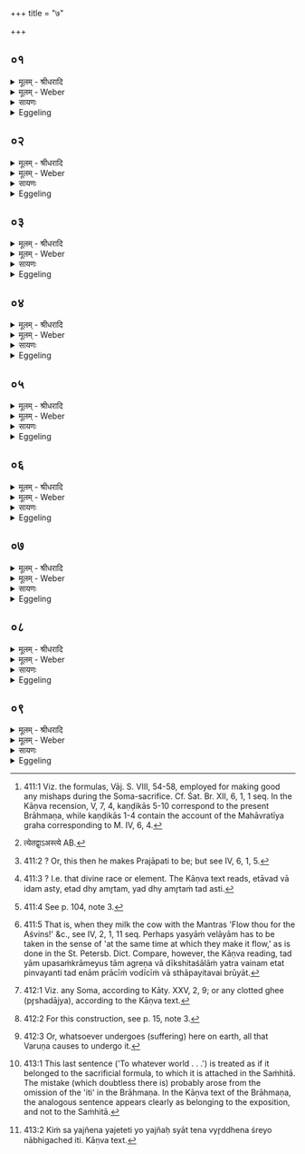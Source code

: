 +++
title = "७"

+++


## ०१
<details><summary>मूलम् - श्रीधरादि</summary>

ता वा᳘ ऽएताः[[!!]]॥  
(श्च᳘) च᳘तुस्त्रिᳫँ᳭ शद्व्या᳘त्दृतयो भवन्ति प्रा᳘यश्चित्तयो ना᳘मैष वै᳘ प्रजा᳘पतिर्य᳘ एष᳘ यज्ञ᳘स्ताय᳘ते य᳘स्मादिमाः᳘ प्रजाः प्र᳘जाता एत᳘म्वेवा᳘प्येतर्ह्य᳘नु प्र᳘जायन्ते॥
</details>

<details><summary>मूलम् - Weber</summary>

ता वा᳘ एताः᳟॥  
च᳘तुस्त्रिंशद्व्या᳘हृतयो भवन्ति प्रा᳘यश्चित्तयो ना᳘मैष वै᳘ प्रजा᳘पतिर्य᳘ एष᳘ यज्ञ᳘स्ताय᳘ते य᳘स्मादिमाः᳘ प्रजाः प्र᳘जाता एत᳘म्वेवा᳘प्येतर्ह्य᳘नु प्र᳘जायन्ते॥
</details>

<details><summary>सायणः</summary>

…
</details>

<details><summary>Eggeling</summary>

1. Now, there are here thirty-four utterances, called expiations [^egg_953]. Prajāpati, forsooth, is that sacrifice which is performed here, and from which these creatures have been produced,--and in like manner are they produced therefrom even to this day.

[^egg_953]: 411:1 Viz. the formulas, Vāj. S. VIII, 54-58, employed for making good any mishaps during the Soma-sacrifice. Cf. Śat. Br. XII, 6, 1, 1 seq. In the Kāṇva recension, V, 7, 4, kaṇḍikās 5-10 correspond to the present Brāhmaṇa, while kaṇḍikās 1-4 contain the account of the Mahāvratīya graha corresponding to M. IV, 6, 4.
</details>

## ०२
<details><summary>मूलम् - श्रीधरादि</summary>

(न्ते ऽष्टौ) अष्टौ व᳘सवः॥  
(ऽ) ए᳘कादश रुद्रा द्वा᳘दशादित्या᳘ इमे᳘ ऽएव द्या᳘वापृथिवी᳘ त्रयस्त्रिᳫम्᳘श्यौ त्र᳘यस्त्रि᳘ᳫं᳭शद्वै᳘ देवाः᳘ प्रजा᳘पतिश्चतुस्त्रिᳫँ᳭शस्त᳘देनं प्रजा᳘पतिं करोत्येतद्वा᳘ ऽअ᳘स्त्येत᳘द्ध्यमृ᳘तं[[!!]] य᳘द्ध्य᳘मृतं[[!!]] तद्ध्य᳘स्त्येत᳘दु तद्यन्म᳘र्त्यᳫँ᳭ स᳘ ऽएष᳘ प्रजा᳘पतिः स᳘र्व्वं वै᳘ प्रजा᳘पतिस्त᳘देनं प्रजा᳘पतिं करोति त᳘स्मादेताश्च᳘तुस्त्रिᳫँ᳭शद्व्या᳘त्दृतयो[[!!]] भवन्ति प्रा᳘यश्चित्तयो ना᳘म॥
</details>

<details><summary>मूलम् - Weber</summary>

अष्टौ व᳘सवः॥  
ए᳘कादश रुद्रा द्वा᳘दशादित्या᳘ इमे᳘ एव द्या᳘वापृथिवी᳘ त्रयस्त्रिंॗश्यौ त्र᳘यस्त्रिंशद्वै᳘ देवाः᳘ प्रजा᳘पतिश्चतुस्त्रिंशस्त᳘देनम् प्रजा᳘पतिं करोत्येतद्वा᳘ अस्त्येतद्ध्य᳘मृतं यद्ध्य᳘मृ᳘तं तद्ध्य᳘स्त्येत᳘दु [^wbr_1] तद्यन्म᳘र्त्यᳫं स᳘ एष᳘ प्रजा᳘पतिः स᳘र्वं वै᳘ प्रजा᳘पतिस्त᳘देनम् प्रजा᳘पतिं करोति त᳘स्मादेताश्च᳘तुस्त्रिंशॗद्व्याहृतयो भवन्ति प्रा᳘यश्चित्तयो ना᳘म॥  

[^wbr_1]: त्येतद्वा᳘ऽअस्त्ये AB.
</details>

<details><summary>सायणः</summary>

…
</details>

<details><summary>Eggeling</summary>

2. There are eight Vasus, eleven Rudras, twelve Ādityas; and these two, Heaven and Earth, are the (thirty-second and) thirty-third. And there are thirty-three gods, and Prajāpati is the thirty-fourth;--thus he makes him (the sacrificer, or Yajña) to be Prajāpati [^egg_954]: now that [^egg_955] is, for that is immortal, and what is immortal that is. But what is mortal that also is Prajāpati; for Prajāpati is everything: thus he makes him to be Prajāpati, and hence there are these thirty-four utterances, called expiations.

[^egg_954]: 411:2 ? Or, this then he makes Prajāpati to be; but see IV, 6, 1, 5.

[^egg_955]: 411:3 ? I.e. that divine race or element. The Kāṇva text reads, etāvad vā idam asty, etad dhy amr̥tam, yad dhy amr̥taṁ tad asti.
</details>

## ०३
<details><summary>मूलम् - श्रीधरादि</summary>

ता है᳘के॥  
यज्ञं त᳘न्व[[!!]] इत्या᳘चक्षते यज्ञ᳘स्य ह᳘ त्वे᳘वैता᳘नि प᳘र्व्वाणि स᳘ ऽएष[[!!]] यज्ञ᳘स्ताय᳘मान ऽएता᳘ ऽएव᳘ देव᳘ता भ᳘वन्नेति॥
</details>

<details><summary>मूलम् - Weber</summary>

ता है᳘के॥  
यज्ञतन्व᳘ इत्या᳘चक्षते यज्ञ᳘स्य हॗ त्वेॗवैता᳘नि प᳘र्वाणि स᳘ एष᳘ यज्ञ᳘स्ताय᳘मान एता᳘ एव᳘ देव᳘ता भ᳘वन्नेति॥
</details>

<details><summary>सायणः</summary>

…
</details>

<details><summary>Eggeling</summary>

3. Now some call these (formulas) the 'forms of the sacrifice;' but, indeed, they are rather the joints of the sacrifice: this same sacrifice, in being performed, is continually becoming those deities.
</details>

## ०४
<details><summary>मूलम् - श्रीधरादि</summary>

स य᳘दि घर्मदु᳘घा ह्व᳘लेत्॥  
(द) अन्या᳘मुपसं᳘क्रामेयुः स य᳘स्यामे᳘वैनां व्वे᳘लायां पुरा᳘ पिन्व᳘यन्ति त᳘द्वै᳘वैनामु᳘दीचीᳫं᳭ स्थाप᳘येद᳘ग्रेण वा शा᳘लां प्रा᳘चीम्॥
</details>

<details><summary>मूलम् - Weber</summary>

स य᳘दि घर्मदु᳘घा ह्व᳘लेत्॥  
अन्या᳘मुपसं᳘क्रामेयुः स य᳘स्यामेॗवैनं वे᳘लायाम् पुरा᳘ पिन्व᳘यन्ति त᳘द्वैॗवैनामु᳘दीचीᳫं स्थाप᳘येद᳘ग्रेण वा शा᳘लाम् प्रा᳘चीम्॥
</details>

<details><summary>सायणः</summary>

…
</details>

<details><summary>Eggeling</summary>

4. Now should the cow, which supplies the gharma [^egg_956], fail (to give milk), let them go to another; and at the same place where they otherwise make that gharma (milk) flow [^egg_957], let them place her with her

[^egg_956]: 411:4 See p. 104, note 3.

[^egg_957]: 411:5 That is, when they milk the cow with the Mantras 'Flow thou  for the Aśvins!' &c., see IV, 2, 1, 11 seq. Perhaps yasyāṁ velāyām has to be taken in the sense of 'at the same time at which they make it flow,' as is done in the St. Petersb. Dict. Compare, however, the Kāṇva reading, tad yām upasaṁkrāmeyus tām agreṇa vā dīkshitaśālāṁ yatra vainam etat pinvayanti tad enām prācīṁ vodīcīṁ vā sthāpayitavai brūyāt.

head towards the north, or in front of the hall with her face to the east.
</details>

## ०५
<details><summary>मूलम् - श्रीधरादि</summary>

तद्ये᳘ ऽएते᳘ ऽअभि᳘तः॥  
पुच्छकाण्ड᳘ᳫँ᳭ शिखण्डास्थे᳘ ऽनुच्छ᳘याते त᳘योर्यद्द᳘क्षिणं त᳘स्मिन्नेता᳘श्चतुस्त्रिᳫँ᳘[[!!]] शतमाज्याहुती᳘र्जुहोत्येता᳘वान्वै स᳘र्व्वो यज्ञो या᳘वत्य एताश्च᳘तुस्त्रिᳫं᳭शद्व्या᳘त्दृतयो भवन्ति त᳘दस्यां कृत्स्न᳘मेव स᳘र्व्वं यज्ञं᳘ दधात्येषा ह्य᳘तो घर्मं पि᳘न्वत ऽए᳘षो त᳘त्र प्रा᳘यश्चित्तिः क्रियते॥
</details>

<details><summary>मूलम् - Weber</summary>

तद्ये᳘ एते᳘ अभि᳘तः॥  
पुछकाण्डं᳘ शिखण्डास्थे᳘ उछ᳘याते त᳘योर्यद्द᳘क्षिणं त᳘स्मिन्नेताश्च᳘तुस्त्रिंशतमाज्याहुती᳘र्जुहोत्येता᳘वान्वै स᳘र्वो यज्ञो या᳘वत्य एताश्च᳘तुस्त्रिंशद्व्या᳘हृतयो भवन्ति त᳘दस्यां कृत्स्न᳘मेव स᳘र्वं यज्ञं᳘ दधात्येषा ह्य᳘तो घर्मम् पि᳘न्वत एॗषो त᳘त्र प्रा᳘यश्चित्तिः क्रियते॥
</details>

<details><summary>सायणः</summary>

…
</details>

<details><summary>Eggeling</summary>

5. And that which is the right one of the two bones with hair-tufts which protrude on both sides of her tail-bone,--thereon he offers those thirty-four oblations of ghee; for as much as are those thirty-four utterances, so much is the sacrifice: thus he lays the whole sacrifice entirely into her; for therefrom she lets the gharma (milk) flow, and this is the atonement therefore.
</details>

## ०६
<details><summary>मूलम् - श्रीधरादि</summary>

(ते᳘ ऽथ) अ᳘थ य᳘द्यज्ञ᳘स्य ह्व᳘लेत्॥  
(त्त᳘) त᳘त्समन्वी᳘क्ष्य जुहुयाद्दीक्षोपस᳘त्स्वाहवनी᳘ये प्र᳘सुत ऽआ᳘ग्नीध्रे व्वि वा᳘ ऽएत᳘द्यज्ञ᳘स्य प᳘र्व्व स्रᳫंसते यद्ध्व᳘लति सा᳘ यैव त᳘र्हि त᳘त्र देव᳘ता भ᳘वति त᳘यै᳘वैत᳘द्भिषज्य᳘ति त᳘या सं᳘दधाति॥
</details>

<details><summary>मूलम् - Weber</summary>

अ᳘थ य᳘द्यज्ञ᳘स्य ह्व᳘लेत्॥  
त᳘त्समन्वी᳘क्ष्य जुहुयाद्दीक्षोपस᳘त्स्वाहवनी᳘ये प्र᳘सुत आ᳘ग्नीध्रे वि वा᳘ एत᳘द्यज्ञ᳘स्य प᳘र्व स्र्ंसते यद्ध्व᳘लति साॗ यैव त᳘र्हि त᳘त्र देव᳘ता भ᳘वति त᳘यैॗवैत᳘द्भिषज्य᳘ति त᳘या सं᳘दधाति॥
</details>

<details><summary>सायणः</summary>

…
</details>

<details><summary>Eggeling</summary>

6. And if any part of the sacrifice were to fail, let him make an oblation with regard thereto on the Āhavanīya during the consecration and the Upasads, and on the Āgnīdhra during the Soma feast--for whatever point of the sacrifice fails, that breaks--and whichever then is the deity in that (special offering), through that one he heals it, through that he puts it together again.
</details>

## ०७
<details><summary>मूलम् - श्रीधरादि</summary>

(त्य᳘) अ᳘थ य᳘दि स्क᳘न्देत्॥  
(त्त᳘) त᳘दद्भि᳘रुपनि᳘नयेदद्भिर्वा᳘ ऽᳫँ᳭ इदᳫँ᳭स᳘र्व्वमाप्तᳫँ᳭ स᳘र्व्वस्यैवा᳘प्त्यै व्वैष्णववारु᳘ण्य ऽर्चा[[!!]] यद्द्वा᳘ ऽइदं किं᳘चार्छ᳘ति व्व᳘रुण ए᳘वेदᳫँ᳭ स᳘र्व्वमा᳘र्पयति य᳘योरो᳘जसा स्कभिता र᳘जाᳫँ᳭सि व्वी᳘र्य्येभिर्व्वीर᳘तमा श᳘विष्ठा॥ या प᳘त्येते ऽअ᳘प्रतीता स᳘होभिर्व्वि᳘ष्णू ऽअगन्व᳘रुणापूर्व्व᳘हूतावि᳘ति यज्ञो वै व्वि᳘ष्णुस्त᳘स्यैतदा᳘र्छति व्व᳘रुणो वा᳘ ऽआर्पयिता तद्य᳘स्याश्चै᳘वैत᳘द्देव᳘ताया आर्छ᳘ति᳘ यो च देव᳘तार्प᳘यति ता᳘भ्यामे᳘वैत᳘दुभा᳘भ्यां भिषज्य᳘त्युभा᳘भ्याᳫँ᳭ सं᳘दधाति॥
</details>

<details><summary>मूलम् - Weber</summary>

अ᳘थ य᳘दि स्क᳘न्देत्॥  
त᳘दद्भि᳘रुपनि᳘नयेदद्भिर्वा᳘ इदᳫं स᳘र्वमाप्तᳫं स᳘र्वस्यैवा᳘प्त्यै वैष्णववारुण्य᳘र्चा यद्वा᳘ इदं किं᳘ चार्छ᳘ति व᳘रुण एॗवेदᳫं स᳘र्वमा᳘र्पयति य᳘योरो᳘जसा स्कभिता र᳘जांसि वीॗर्येभिर्वीर᳘तमा श᳘विष्ठा या प᳘त्येते अ᳘प्रतीता स᳘होभिर्वि᳘ष्णू अगन्व᳘रुणा पूर्व᳘हूतावि᳘ति यज्ञो वै वि᳘ष्णुस्त᳘स्यैतदा᳘र्छति व᳘रुणो वा᳘ आर्पयिता तद्य᳘स्याश्चैॗवैत᳘द्देव᳘ताया आर्छ᳘तिॗ यो च देव᳘तार्प᳘यति ता᳘भ्यामॗवैत᳘दुभा᳘भ्याम् भिषज्य᳘त्युभा᳘भ्याᳫं सं᳘दधाति॥
</details>

<details><summary>सायणः</summary>

…
</details>

<details><summary>Eggeling</summary>

7. And if anything [^egg_958] be spilt, let him pour water thereon--everything here being pervaded (or obtained) by water--for the obtainment of everything [^egg_959]; with a verse to Vishṇu and Varuṇa,--for whatsoever distress one undergoes here on earth, all that Varuṇa inflicts [^egg_960],--(Vāj. S. VIII, 59; Atharva-veda VII, 25, 1),

[^egg_958]: 412:1 Viz. any Soma, according to Kāty. XXV, 2, 9; or any clotted ghee (pr̥shadājya), according to the Kāṇva text.

[^egg_959]: 412:2 For this construction, see p. 15, note 3.

[^egg_960]: 412:3 Or, whatsoever undergoes (suffering) here on earth, all that Varuṇa causes to undergo it.

 'They by whose vigour the spheres were propped up, who are in strength the strongest and mightiest; who sway with powers unresisted, to Vishṇu and Varuṇa hath it gone at the morning prayer!' For Vishṇu is the sacrifice, and it is that (sacrifice) of his which now undergoes distress; and Varuṇa is the inflicter: thus by both these deities--that whose (sacrifice) undergoes distress, and that which inflicts it--he heals (the joint of the sacrifice), by both he puts it together.
</details>

## ०८
<details><summary>मूलम् - श्रीधरादि</summary>

(त्य᳘) अ᳘थो ऽअ᳘भ्येव᳘ मृशेत्॥  
(द्दे) देवान्दि᳘वमगन्यज्ञस्त᳘तो मा द्र᳘विणमष्टु मनुष्यानन्त᳘रिक्षमगन्यज्ञस्त᳘तो[[!!]] मा द्र᳘विणमष्टु पितॄ᳘न्पृथिवी᳘मगन्यज्ञस्त᳘तो मा द्र᳘विणमष्टु यं कं᳘ च लोकम᳘गन्यज्ञस्त᳘तो मे भद्र᳘मभूदि᳘त्ये᳘वैत᳘दाह॥
</details>

<details><summary>मूलम् - Weber</summary>

अ᳘थो अॗभ्येव᳘ मृशेत्॥  
देवान्दि᳘वमगन्यज्ञस्त᳘तो मा द्र᳘विणमष्टु मनुॗष्यानन्त᳘रिक्षमगन्यज्ञस्त᳘तो मा द्र᳘विणमष्टु पितॄ᳘न्पृथिवी᳘मगन्यज्ञस्त᳘तो मा द्र᳘विणमष्टु यं कं᳘ च लोकम᳘गन्यज्ञस्त᳘तो मे भद्र᳘मभूदि᳘त्येॗवैत᳘दाह॥
</details>

<details><summary>सायणः</summary>

…
</details>

<details><summary>Eggeling</summary>

8. And let him then touch (the spilt material) with (Vāj. S. VIII, 60), 'To the gods, to the sky hath the sacrifice gone: may wealth thence accrue to me! to the men, to the air hath the sacrifice gone: may wealth thence accrue to me! to the Fathers, to the earth hath the sacrifice gone: may wealth thence accrue to me!'--'To whatever world the sacrifice has gone, thence happiness has come to me [^egg_961]!' this is what he thereby means to say.

[^egg_961]: 413:1 This last sentence ('To whatever world . . .') is treated as if it belonged to the sacrificial formula, to which it is attached in the Saṁhitā. The mistake (which doubtless there is) probably arose from the omission of the 'iti' in the Brāhmaṇa. In the Kāṇva text of the Brāhmaṇa, the analogous sentence appears clearly as belonging to the exposition, and not to the Saṁhitā.
</details>

## ०९
<details><summary>मूलम् - श्रीधरादि</summary>

त᳘द्ध स्मैतदा᳘रुणिराह॥  
किᳫं᳭ स᳘ यजेत यो᳘ यज्ञ᳘स्य᳘ व्यृद्ध्या पा᳘पीयान्म᳘न्येत यज्ञ᳘स्य᳘ वा ऽअहं᳘[[!!]] व्यृद्ध्या श्रे᳘यान्भवामी᳘त्येत᳘द्ध स्म स त᳘द᳘भ्याह य᳘देता᳘ आशि᳘ष ऽउपग᳘च्छति॥
</details>
<details><summary>मूलम् - Weber</summary>

त᳘द्ध स्मैतदा᳘रुणिराह॥  
किᳫं स᳘ यजेत यो᳘ यज्ञ᳘स्य व्यृद्ध्या पा᳘पीयान्म᳘न्येत यज्ञ᳘स्य वा᳘ अॗहं व्यृद्ध्या श्रे᳘यान्भवामी᳘त्येत᳘द्ध स्म स त᳘दॗभ्याह य᳘देता᳘ आशि᳘ष उपग᳘छति॥
</details>

<details><summary>सायणः</summary>

…
</details>
<details><summary>Eggeling</summary>

9. Here now Āruṇi said, 'Why should he sacrifice who would think himself the worse for a miscarriage of the sacrifice? I, for one, am the better for a miscarriage of the sacrifice [^egg_962]!' This, then, he said with reference to the adoption of those benedictions.

[^egg_962]: 413:2 Kiṁ sa yajñena yajeteti yo yajñaḥ syāt tena vyr̥ddhena śreyo nābhigached iti. Kāṇva text.
</details>

